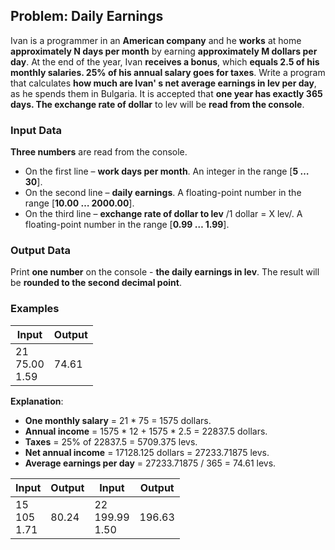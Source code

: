 ## Problem: Daily Earnings

Ivan is a programmer in an **American company** and he **works** at home **approximately N days per month** by earning **approximately M dollars per day**. At the end of the year, Ivan **receives a bonus**, which **equals 2.5 of his monthly salaries. 25% of his annual salary goes for taxes**. Write a program that calculates **how much are Ivan' s net average earnings in lev per day**, as he spends them in Bulgaria. It is accepted that **one year has exactly 365 days. The exchange rate of dollar** to lev will be **read from the console**. 

### Input Data

**Three numbers** are read from the console.
* On the first line – **work days per month**. An integer in the range [**5 … 30**].
* On the second line – **daily earnings**. A floating-point number in the range [**10.00 … 2000.00**].
* On the third line – **exchange rate of dollar to lev** /1 dollar = X lev/. A floating-point number in the range [**0.99 … 1.99**].

### Output Data

Print **one number** on the console - **the daily earnings in lev**. The result will be **rounded to the second decimal point**. 

### Examples

| Input        | Output          |
|---------------|------------------|
|21<br>75.00<br>1.59|74.61| 

**Explanation**:
* **One monthly salary** = 21 \* 75 = 1575 dollars.
* **Annual income** = 1575 \* 12 + 1575 \* 2.5 = 22837.5 dollars.
* **Taxes** = 25% of 22837.5 = 5709.375 levs.
* **Net annual income** = 17128.125 dollars = 27233.71875 levs.
* **Average earnings per day** = 27233.71875 / 365 = 74.61 levs.

| Input        | Output            | Input         | Output    |
|-------------|------------------|-------------|------------------|
|15<br>105<br>1.71|80.24|22<br>199.99<br>1.50|196.63|
